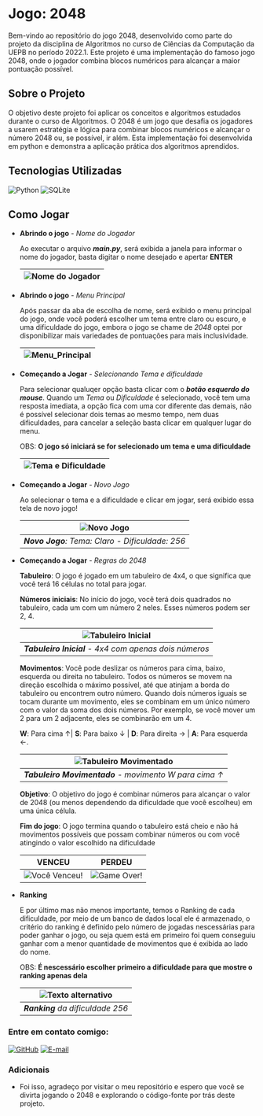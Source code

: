 
# Jogo: **2048**

Bem-vindo ao repositório do jogo 2048, desenvolvido como parte do projeto da disciplina de Algoritmos no curso de Ciências da Computação da UEPB no período 2022.1. Este projeto é uma implementação do famoso jogo 2048, onde o jogador combina blocos numéricos para alcançar a maior pontuação possível.

## Sobre o Projeto

O objetivo deste projeto foi aplicar os conceitos e algoritmos estudados durante o curso de Algoritmos. O 2048 é um jogo que desafia os jogadores a usarem estratégia e lógica para combinar blocos numéricos e alcançar o número 2048 ou, se possível, ir além. Esta implementação foi desenvolvida em python e demonstra a aplicação prática dos algoritmos aprendidos.

## Tecnologias Utilizadas
![Python](https://img.shields.io/badge/Python-000?style=for-the-badge&logo=python) 
![SQLite](https://img.shields.io/badge/SQLite-000?style=for-the-badge&logo=sqlite&logoColor=07405E)
## Como Jogar
 * **Abrindo o jogo** - *Nome do Jogador*  

    Ao executar o arquivo ***main.py***, será exibida a janela para informar o nome do jogador, basta digitar o nome desejado e apertar **ENTER**

    |![Nome do Jogador](https://drive.google.com/uc?export=view&id=1C_Sc1PI5IwaOPiRoBlRJ0U6UXADFTWc8)|
    |----------|

* **Abrindo o jogo** - *Menu Principal*
    
    Após passar da aba de escolha de nome, será exibido o menu principal do jogo, onde você poderá escolher um tema entre claro ou escuro, e uma dificuldade do jogo, embora o jogo se chame de *2048* optei por disponibilizar mais variedades de pontuações para mais inclusividade.

    |![Menu_Principal](https://drive.google.com/uc?id=1B_jPeqHx1w4Fuj3xsHeYHs_B8D0CxyTy)|
    |----------|

* **Começando a Jogar** - *Selecionando Tema e dificuldade*
    
    Para selecionar qualuqer opção basta clicar com o ***botão esquerdo do mouse***. Quando um *Tema* ou *Dificuldade* é selecionado, você tem uma resposta imediata, a opção fica com uma cor diferente das demais, não é possível selecionar dois temas ao mesmo tempo, nem duas dificuldades, para cancelar a seleção basta clicar em qualquer lugar do menu. 
    
    OBS: **O jogo só iniciará se for selecionado um tema e uma dificuldade**

    |![Tema e Dificuldade](https://drive.google.com/uc?id=1iWG8yJckT6LFxeujBtTu_Bg9VgP34QDH)|
    |----------|

* **Começando a Jogar** - *Novo Jogo*
    
    Ao selecionar o tema e a dificuldade e clicar em jogar, será exibido essa tela de novo jogo!  

    |![Novo Jogo](https://drive.google.com/uc?id=1EzcN3G47REaFXDXiCUboZ5YKGhBgGv69)|
    |----------|
    |***Novo Jogo**: Tema: Claro - Dificuldade: 256*|

* **Começando a Jogar** - *Regras do 2048*

    **Tabuleiro**: O jogo é jogado em um tabuleiro de 4x4, o que significa que você terá 16 células no total para jogar.

    **Números iniciais**: No início do jogo, você terá dois quadrados no tabuleiro, cada um com um número 2 neles. Esses números podem ser 2, 4.

    |![Tabuleiro Inicial](https://drive.google.com/uc?id=1rIfpEGnB1CmSy0eD1u7AkZXcIN4IyUVn)|
    |----------|
    |***Tabuleiro Inicial** - 4x4 com apenas dois números* |

    **Movimentos**: Você pode deslizar os números para cima, baixo, esquerda ou direita no tabuleiro. Todos os números se movem na direção escolhida o máximo possível, até que atinjam a borda do tabuleiro ou encontrem outro número. Quando dois números iguais se tocam durante um movimento, eles se combinam em um único número com o valor da soma dos dois números. Por exemplo, se você mover um 2 para um 2 adjacente, eles se combinarão em um 4.

    **W**: Para cima ↑| **S**: Para baixo ↓ | **D**: Para direita → | **A**: Para esquerda ←.

    |![Tabuleiro Movimentado](https://drive.google.com/uc?id=1x41LjwKDp3Ty4ikrFdhd70Vcis7eUrZp)|
    |----------|
    |***Tabuleiro Movimentado** - movimento W para cima ↑*|

    **Objetivo**: O objetivo do jogo é combinar números para alcançar o valor de 2048 (ou menos dependendo da dificuldade que você escolheu) em uma única célula.

    **Fim do jogo**: O jogo termina quando o tabuleiro está cheio e não há movimentos possíveis que possam combinar números ou com você atingindo o valor escolhido na dificuldade
 
    | VENCEU | PERDEU |
    |----------|----------|
    |![Você Venceu!](https://drive.google.com/uc?id=180MkRCcG_EOb69f2WViBvL8iO-xYWUr4)|![Game Over!](https://drive.google.com/uc?id=1nXLm9kQu8O97cPM92333f5wQN6Q7yxCZ)|

* **Ranking** 

    E por último mas não menos importante, temos o Ranking de cada dificuldade, por meio de um banco de dados local ele é armazenado, o critério do ranking é definido pelo número de jogadas nescessárias para poder ganhar o jogo, ou seja quem está em primeiro foi quem conseguiu ganhar com a menor quantidade de movimentos que é exibida ao lado do nome.

    OBS: **É nescessário escolher primeiro a dificuldade para que mostre o ranking apenas dela**

    |![Texto alternativo](https://drive.google.com/uc?id=1rvjw2scvVeCPev6cdNVmC5tJzKY0gTXq)|
    |-|
    |***Ranking** da dificuldade 256*|

### Entre em contato comigo: 

[![GitHub](https://img.shields.io/badge/GitHub-000?style=for-the-badge&logo=GitHub&logoColor=0000)](https://github.com/johndriguess/)
[![E-mail](https://img.shields.io/badge/-Email-000?style=for-the-badge&logo=gmail&logoColor=f00)](mailto:johndriguess@gmail.com)

### Adicionais 
* Foi isso, agradeço por visitar o meu repositório e espero que você se divirta jogando o 2048 e explorando o código-fonte por trás deste projeto.
